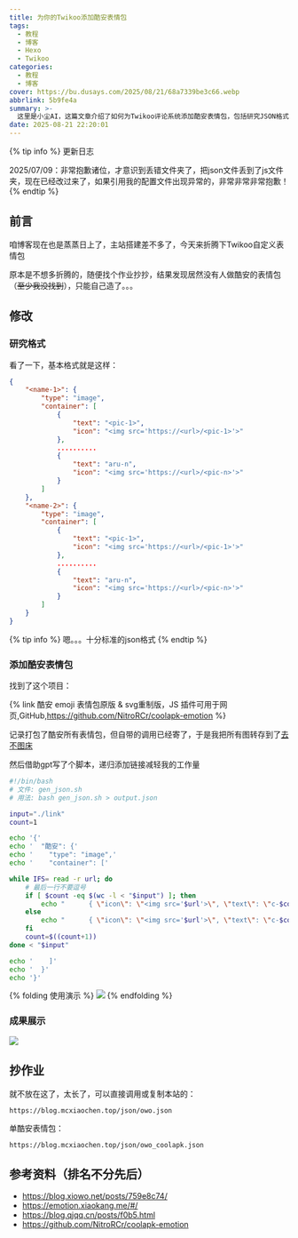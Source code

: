 ```yaml
---
title: 为你的Twikoo添加酷安表情包
tags:
  - 教程
  - 博客
  - Hexo
  - Twikoo
categories:
  - 教程
  - 博客
cover: https://bu.dusays.com/2025/08/21/68a7339be3c66.webp
abbrlink: 5b9fe4a
summary: >-
  这里是小尘AI，这篇文章介绍了如何为Twikoo评论系统添加酷安表情包，包括研究JSON格式、使用脚本自动化生成表情包链接，以及提供可直接调用的资源链接，帮助用户轻松实现自定义表情功能。
date: 2025-08-21 22:20:01
---
```


{% tip info %}
更新日志

2025/07/09：非常抱歉诸位，才意识到丢错文件夹了，把json文件丢到了js文件夹，现在已经改过来了，如果引用我的配置文件出现异常的，非常非常非常抱歉！
{% endtip %}

## 前言

咱博客现在也是蒸蒸日上了，主站搭建差不多了，今天来折腾下Twikoo自定义表情包

原本是不想多折腾的，随便找个作业抄抄，结果发现居然没有人做酷安的表情包（~~至少我没找到~~），只能自己造了。。。

## 修改

### 研究格式
看了一下，基本格式就是这样：
```json
{
	"<name-1>": {
		"type": "image",
		"container": [
			{
				"text": "<pic-1>",
				"icon": "<img src='https://<url>/<pic-1>'>"
			},
			..........
			{
				"text": "aru-n",
				"icon": "<img src='https://<url>/<pic-n>'>"
			}
		]
	},
	"<name-2>": {
		"type": "image",
		"container": [
			{
				"text": "<pic-1>",
				"icon": "<img src='https://<url>/<pic-1>'>"
			},
			..........
			{
				"text": "aru-n",
				"icon": "<img src='https://<url>/<pic-n>'>"
			}
		]
	}
}
```

{% tip info %}
嗯。。。十分标准的json格式
{% endtip %}

### 添加酷安表情包

找到了这个项目：

{% link 酷安 emoji 表情包原版 & svg重制版，JS 插件可用于网页,GitHub,https://github.com/NitroRCr/coolapk-emotion %}

记录打包了酷安所有表情包，但自带的调用已经寄了，于是我把所有图转存到了[去不图床](https://7bu.top/)

然后借助gpt写了个脚本，递归添加链接减轻我的工作量

```sh
#!/bin/bash
# 文件: gen_json.sh
# 用法: bash gen_json.sh > output.json

input="./link"
count=1

echo '{'
echo '  "酷安": {'
echo '    "type": "image",'
echo '    "container": ['

while IFS= read -r url; do
    # 最后一行不要逗号
    if [ $count -eq $(wc -l < "$input") ]; then
        echo "      { \"icon\": \"<img src='$url'>\", \"text\": \"c-$count\" }"
    else
        echo "      { \"icon\": \"<img src='$url'>\", \"text\": \"c-$count\" },"
    fi
    count=$((count+1))
done < "$input"

echo '    ]'
echo '  }'
echo '}'
```

{% folding 使用演示 %}
![](https://bu.dusays.com/2025/08/21/68a72ef744eb2.png)
{% endfolding %}

### 成果展示

![](https://bu.dusays.com/2025/08/21/68a730092c3d9.png)

## 抄作业

就不放在这了，太长了，可以直接调用或复制本站的：
```text
https://blog.mcxiaochen.top/json/owo.json
```

单酷安表情包：
```text
https://blog.mcxiaochen.top/json/owo_coolapk.json
```















## 参考资料（排名不分先后）

- https://blog.xiowo.net/posts/759e8c74/
- https://emotion.xiaokang.me/#/
- https://blog.qjqq.cn/posts/f0b5.html
- https://github.com/NitroRCr/coolapk-emotion